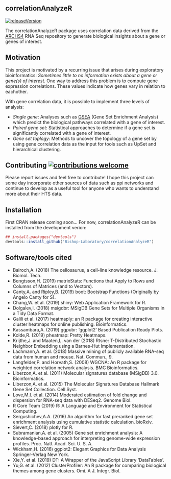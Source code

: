 ## correlationAnalyzeR
[![releaseVersion](https://img.shields.io/badge/Version-1.0.0-blue.svg)](https://github.com/millerh1/correlationAnalyzeR)

The correlationAnalyzeR package uses correlation data derived from the [ARCHS4](https://amp.pharm.mssm.edu/archs4/index.html) RNA Seq repository to generate biological insights about a gene or genes of interest.

## Motivation
This project is motivated by a recurring issue that arises during exploratory bioinformatics: *Sometimes little to no information exists about a gene or gene(s) of interest.* 
One way to address this problem is to compute gene expression correlations. These values indicate how genes vary in relation to eachother.

With gene correlation data, it is possible to implement three levels of analysis:
- *Single gene*: Analyses such as [GSEA](http://software.broadinstitute.org/gsea/index.jsp) (Gene Set Enrichment Analysis) which predict
the biological pathways correlated with a gene of interest.
- *Paired gene set*: Statistical approaches to determine if a gene set is significantly correlated with a gene of interest.
- *Gene set toplogy*: Methods to uncover the topology of a gene set by using gene correlation data as the input for tools such as UpSet 
and hierarchical clustering. 

## Contributing [![contributions welcome](https://img.shields.io/badge/contributions-welcome-brightgreen.svg?style=flat)](https://github.com/millerh1/correlationAnalyzeR/issues)
Please report issues and feel free to contribute! I hope this project can some day incorporate other sources of data such as ppi networks
and continue to develop as a useful tool for anyone who wants to understand more about their HTS data.

## Installation

First CRAN release coming soon... For now, correlationAnalyzeR can be installed from the development verion:

``` r
## install.packages("devtools")
devtools::install_github("Bishop-Laboratory/correlationAnalyzeR")
```

## Software/tools cited

- Bairoch,A. (2018) The cellosaurus, a cell-line knowledge resource. J. Biomol. Tech.
- Bengtsson,H. (2019) matrixStats: Functions that Apply to Rows and Columns of Matrices (and to Vectors).
- Canty,A. and Ripley,B. (2019) boot: Bootstrap Functions (Originally by Angelo Canty for S).
- Chang,W. et al. (2019) shiny: Web Application Framework for R.
- Dolgalev,I. (2018) msigdbr: MSigDB Gene Sets for Multiple Organisms in a Tidy Data Format.
- Galili et al. (2017) heatmaply: an R package for creating interactive cluster heatmaps for online publishing. Bioinformatics.
- Kassambara,A. (2019) ggpubr: ‘ggplot2’ Based Publication Ready Plots.
- Kolde,R. (2019) pheatmap: Pretty Heatmaps.
- Krijthe,J. and Maaten,L. van der (2018) Rtsne: T-Distributed Stochastic Neighbor Embedding using a Barnes-Hut Implementation.
- Lachmann,A. et al. (2018) Massive mining of publicly available RNA-seq data from human and mouse. Nat. Commun., 9.
- Langfelder,P. and Horvath,S. (2008) WGCNA: An R package for weighted correlation network analysis. BMC Bioinformatics.
- Liberzon,A. et al. (2011) Molecular signatures database (MSigDB) 3.0. Bioinformatics.
- Liberzon,A. et al. (2015) The Molecular Signatures Database Hallmark Gene Set Collection. Cell Syst.
- Love,M.I. et al. (2014) Moderated estimation of fold change and dispersion for RNA-seq data with DESeq2. Genome Biol.
- R Core Team (2019) R: A Language and Environment for Statistical Computing.
- Sergushichev,A.A. (2016) An algorithm for fast preranked gene set enrichment analysis using cumulative statistic calculation. bioRxiv.
- Sievert,C. (2018) plotly for R.
- Subramanian,A. et al. (2005) Gene set enrichment analysis: A knowledge-based approach for interpreting genome-wide expression profiles. Proc. Natl. Acad. Sci. U. S. A.
- Wickham,H. (2016) ggplot2: Elegant Graphics for Data Analysis Springer-Verlag New York.
- Xie,Y. et al. (2019) DT: A Wrapper of the JavaScript Library ‘DataTables’.
- Yu,G. et al. (2012) ClusterProfiler: An R package for comparing biological themes among gene clusters. Omi. A J. Integr. Biol.





